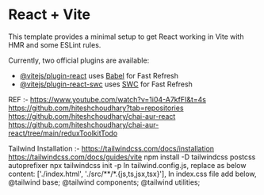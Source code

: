 # React + Vite

This template provides a minimal setup to get React working in Vite with HMR and some ESLint rules.

Currently, two official plugins are available:

- [@vitejs/plugin-react](https://github.com/vitejs/vite-plugin-react/blob/main/packages/plugin-react/README.md) uses [Babel](https://babeljs.io/) for Fast Refresh
- [@vitejs/plugin-react-swc](https://github.com/vitejs/vite-plugin-react-swc) uses [SWC](https://swc.rs/) for Fast Refresh

REF :-
https://www.youtube.com/watch?v=1i04-A7kfFI&t=4s
https://github.com/hiteshchoudhary?tab=repositories
https://github.com/hiteshchoudhary/chai-aur-react
https://github.com/hiteshchoudhary/chai-aur-react/tree/main/reduxToolkitTodo

Tailwind Installation :-
https://tailwindcss.com/docs/installation
https://tailwindcss.com/docs/guides/vite
npm install -D tailwindcss postcss autoprefixer
npx tailwindcss init -p
In tailwind.config.js, replace as below
content: ['./index.html', './src/**/*.{js,ts,jsx,tsx}'],
In index.css file add below,
@tailwind base;
@tailwind components;
@tailwind utilities;
